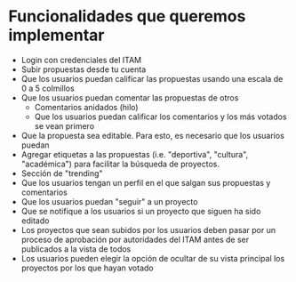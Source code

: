 # Funcionalidades que queremos implementar
* Login con credenciales del ITAM
* Subir propuestas desde tu cuenta
* Que los usuarios puedan calificar las propuestas usando una escala de 0 a 5 colmillos
* Que los usuarios puedan comentar las propuestas de otros
  * Comentarios anidados (hilo)
  * Que los usuarios puedan calificar los comentarios y los más votados se vean primero
* Que la propuesta sea editable. Para esto, es necesario que los usuarios puedan
* Agregar etiquetas a las propuestas (i.e. "deportiva", "cultura", "académica") para facilitar la búsqueda de proyectos.
* Sección de "trending"
* Que los usuarios tengan un perfil en el que salgan sus propuestas y comentarios
* Que los usuarios puedan "seguir" a un proyecto
* Que se notifique a los usuarios si un proyecto que siguen ha sido editado
* Los proyectos que sean subidos por los usuarios deben pasar por un proceso de aprobación por autoridades del ITAM antes de ser publicados a la vista de todos
* Los usuarios pueden elegir la opción de ocultar de su vista principal los proyectos por los que hayan votado
